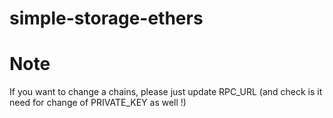 # simple-storage-ethers

# Note

If you want to change a chains, please just update RPC_URL (and check is it need for change of PRIVATE_KEY as well !)
